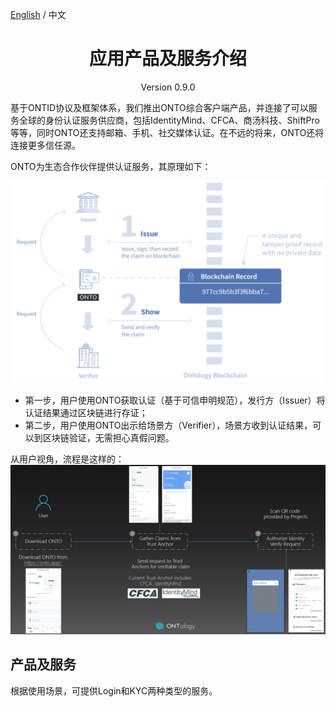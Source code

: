 ﻿[English](../en/products.md) / 中文

<h1 align="center">应用产品及服务介绍 </h1>
<p align="center" class="version">Version 0.9.0 </p>


基于ONTID协议及框架体系，我们推出ONTO综合客户端产品，并连接了可以服务全球的身份认证服务供应商，包括IdentityMind、CFCA、商汤科技、ShiftPro等等，同时ONTO还支持邮箱、手机、社交媒体认证。在不远的将来，ONTO还将连接更多信任源。

ONTO为生态合作伙伴提供认证服务，其原理如下：

![](../../images/howitworks.png)
* 第一步，用户使用ONTO获取认证（基于可信申明规范），发行方（Issuer）将认证结果通过区块链进行存证；
* 第二步，用户使用ONTO出示给场景方（Verifier），场景方收到认证结果，可以到区块链验证，无需担心真假问题。

从用户视角，流程是这样的：
![](../../images/userflow.png)


## 产品及服务

根据使用场景，可提供Login和KYC两种类型的服务。






